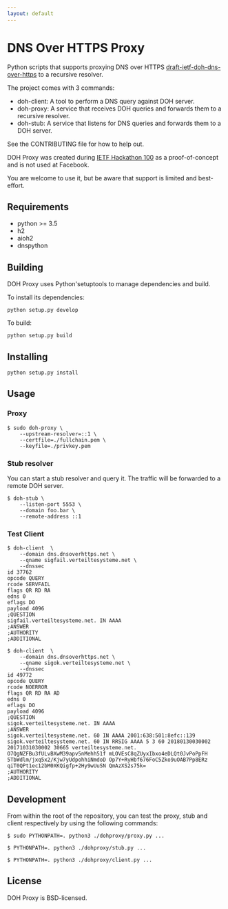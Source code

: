 ```yaml
---
layout: default
---
```

# DNS Over HTTPS Proxy

Python scripts that supports proxying DNS over HTTPS [draft-ietf-doh-dns-over-https](https://tools.ietf.org/html/draft-ietf-doh-dns-over-https-02) to a recursive resolver.

The project comes with 3 commands:
* doh-client: A tool to perform a DNS query against DOH server.
* doh-proxy: A service that receives DOH queries and forwards them to a recursive resolver.
* doh-stub: A service that listens for DNS queries and forwards them to a DOH server.

See the CONTRIBUTING file for how to help out.

DOH Proxy was created during [IETF Hackathon 100](https://www.ietf.org/hackathon/100-hackathon.html) as a proof-of-concept and is not used at Facebook.

You are welcome to use it, but be aware that support is limited and best-effort.

## Requirements

* python >= 3.5
* h2
* aioh2
* dnspython

## Building

DOH Proxy uses Python'setuptools to manage dependencies and build.

To install its dependencies:

```
python setup.py develop
```

To build:
```
python setup.py build
```

## Installing

```
python setup.py install
```

## Usage

### Proxy

```
$ sudo doh-proxy \
    --upstream-resolver=::1 \
    --certfile=./fullchain.pem \
    --keyfile=./privkey.pem
```


### Stub resolver


You can start a stub resolver and query it. The traffic will be forwarded to a remote DOH server.

```
$ doh-stub \
    --listen-port 5553 \
    --domain foo.bar \
    --remote-address ::1
```

### Test Client

```
$ doh-client  \
    --domain dns.dnsoverhttps.net \
    --qname sigfail.verteiltesysteme.net \
    --dnssec
id 37762
opcode QUERY
rcode SERVFAIL
flags QR RD RA
edns 0
eflags DO
payload 4096
;QUESTION
sigfail.verteiltesysteme.net. IN AAAA
;ANSWER
;AUTHORITY
;ADDITIONAL

$ doh-client  \
    --domain dns.dnsoverhttps.net \
    --qname sigok.verteiltesysteme.net \
    --dnssec
id 49772
opcode QUERY
rcode NOERROR
flags QR RD RA AD
edns 0
eflags DO
payload 4096
;QUESTION
sigok.verteiltesysteme.net. IN AAAA
;ANSWER
sigok.verteiltesysteme.net. 60 IN AAAA 2001:638:501:8efc::139
sigok.verteiltesysteme.net. 60 IN RRSIG AAAA 5 3 60 20180130030002 20171031030002 30665 verteiltesysteme.net. O7QgNZFBu3fULvBXwM39apv5nMehh51f mLOVEsC8qZUyxIbxo4eDLQt0JvPoPpFH 5TbWdlm/jxq5x2/Kjw7yUdpohhiNmdoD Op7Y+RyHbf676FoC5Zko9uOAB7Pp8ERz qiT0QPt1ec12bM0XKQigfp+2Hy9wUuSN QmAzXS2s75k=
;AUTHORITY
;ADDITIONAL
```

## Development

From within the root of the repository, you can test the proxy, stub and client respectively
by using the following commands:

```
$ sudo PYTHONPATH=. python3 ./dohproxy/proxy.py ...
```

```
$ PYTHONPATH=. python3 ./dohproxy/stub.py ...
```

```
$ PYTHONPATH=. python3 ./dohproxy/client.py ...
```

## License
DOH Proxy is BSD-licensed.
